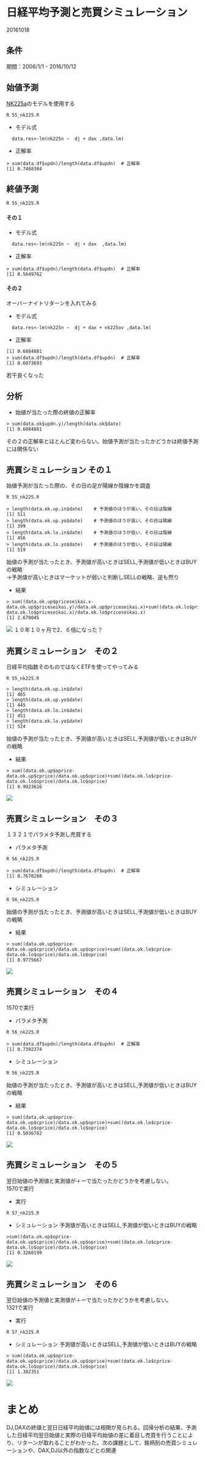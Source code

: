 # 日経平均予測と売買シミュレーション
20161018

## 条件

期間：2006/1/1 - 2016/10/12

## 始値予測
[NK225a](./NK225a.md)のモデルを使用する

```
R 55_nk225.R
```
- モデル式
```
  data.res<-lm(nk225n ~  dj + dax ,data.lm)
```
- 正解率
```
> sum(data.df$updn)/length(data.df$updn)  # 正解率
[1] 0.7468304
```

## 終値予測
```
R 55_nk225.R
```
#### その１
- モデル式
```
  data.res<-lm(nk225n ~  dj + dax  ,data.lm)
```
- 正解率
```
> sum(data.df$updn)/length(data.df$updn)  # 正解率
[1] 0.5649762
```
#### その２
オーバーナイトリターンを入れてみる
- モデル式
```
  data.res<-lm(nk225n ~  dj + dax + nk225ov ,data.lm)
```
- 正解率
```> sum(data.ok$updn.y)/length(data.ok$date)
[1] 0.6084881
> sum(data.df$updn)/length(data.df$updn)  # 正解率
[1] 0.6073693
```
若干良くなった

## 分析
- 始値が当たった際の終値の正解率
```
> sum(data.ok$updn.y)/length(data.ok$date)
[1] 0.6084881
```
その２の正解率とほとんど変わらない。始値予測が当たったかどうかは終値予測には関係ない

## 売買シミュレーション その１
始値予測が当たった際の、その日の足が陽線か陰線かを調査
```
R 55_nk225.R
```
```
> length(data.ok.up.in$date)    # 予測値のほうが高い、その日は陰線
[1] 511
> length(data.ok.up.yo$date)    # 予測値のほうが高い、その日は陽線
[1] 399
> length(data.ok.lo.in$date)    # 予測値のほうが低い、その日は陰線
[1] 456
> length(data.ok.lo.yo$date)    # 予測値のほうが低い、その日は陽線
[1] 519
```
始値の予測が当たったとき、予測値が高いときはSELL,予測値が低いときはBUYの戦略     
→予測値が高いときはマーケットが弱いと判断しSELLの戦略、逆も然り

- 結果
```
> sum((data.ok.up$priceseikai.x-data.ok.up$priceseikai.y)/data.ok.up$priceseikai.x)+sum((data.ok.lo$priceseikai.y-data.ok.lo$priceseikai.x)/data.ok.lo$priceseikai.x)
[1] 2.670045
```

![](../images/55_profit.png)
１０年１０ヶ月で2．６倍になった？

## 売買シミュレーション　その２
日経平均指数そのものではなくETFを使ってやってみる
```
R 55_nk225.R
```
```
> length(data.ok.up.in$date)
[1] 465
> length(data.ok.up.yo$date)
[1] 445
> length(data.ok.lo.in$date)
[1] 451
> length(data.ok.lo.yo$date)
[1] 524
```
始値の予測が当たったとき、予測値が高いときはSELL,予測値が低いときはBUYの戦略  
- 結果
```
> sum((data.ok.up$oprice-data.ok.up$cprice)/data.ok.up$oprice)+sum((data.ok.lo$cprice-data.ok.lo$oprice)/data.ok.lo$oprice)
[1] 0.9923616
```
![](../images/55_1321.png)

## 売買シミュレーション　その３
１３２１でパラメタ予測し売買する
- パラメタ予測
```
R 56_nk225.R
```
```
> sum(data.df$updn)/length(data.df$updn)  # 正解率
[1] 0.7678288
```
- シミュレーション
```
R 56_nk225.R
```
始値の予測が当たったとき、予測値が高いときはSELL,予測値が低いときはBUYの戦略  
- 結果
```
> sum((data.ok.up$oprice-data.ok.up$cprice)/data.ok.up$oprice)+sum((data.ok.lo$cprice-data.ok.lo$oprice)/data.ok.lo$oprice)
[1] 0.9775667

```
![](../images/56_1321.png)

## 売買シミュレーション　その４
1570で実行
- パラメタ予測
```
R 56_nk225.R
```
```
> sum(data.df$updn)/length(data.df$updn)  # 正解率
[1] 0.7392374
```

- シミュレーション
```
R 56_nk225.R
```
始値の予測が当たったとき、予測値が高いときはSELL,予測値が低いときはBUYの戦略  
- 結果
```
> sum((data.ok.up$oprice-data.ok.up$cprice)/data.ok.up$oprice)+sum((data.ok.lo$cprice-data.ok.lo$oprice)/data.ok.lo$oprice)
[1] 0.5036782

```
![](../images/56_1570.png)

## 売買シミュレーション　その５
翌日始値の予測値と実測値が＋ーで当たったかどうかを考慮しない。     
1570で実行
- 実行
```
R 57_nk225.R
```
- シミュレーション
予測値が高いときはSELL,予測値が低いときはBUYの戦略  
```
>sum((data.ok.up$oprice-data.ok.up$cprice)/data.ok.up$oprice)+sum((data.ok.lo$cprice-data.ok.lo$oprice)/data.ok.lo$oprice)
[1] 0.3260199
```
![](../images/57_1570.png)

## 売買シミュレーション　その６
翌日始値の予測値と実測値が＋ーで当たったかどうかを考慮しない。     
1321で実行
- 実行
```
R 57_nk225.R
```
- シミュレーション
予測値が高いときはSELL,予測値が低いときはBUYの戦略  
```
> sum((data.ok.up$oprice-data.ok.up$cprice)/data.ok.up$oprice)+sum((data.ok.lo$cprice-data.ok.lo$oprice)/data.ok.lo$oprice)
[1] 1.382351
```
![](../images/57_1320.png)


# まとめ
DJ,DAXの終値と翌日日経平均始値には相関が見られる。回帰分析の結果、予測した日経平均翌日始値と実際の日経平均始値の差に着目し売買を行うことにより、リターンが取れることがわかった。次の課題として、銘柄別の売買シミュレーションや、DAX,DJ以外の指数などとの関連
